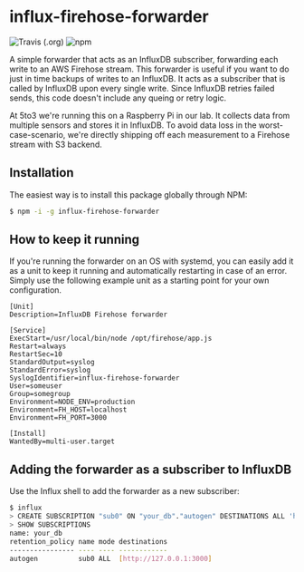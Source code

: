 # influx-firehose-forwarder

![Travis (.org)](https://img.shields.io/travis/marianzange/influx-firehose-forwarder.svg)
![npm](https://img.shields.io/npm/v/influx-firehose-forwarder.svg)

A simple forwarder that acts as an InfluxDB subscriber, forwarding each write to an AWS Firehose
stream. This forwarder is useful if you want to do just in time backups of writes to an InfluxDB.
It acts as a subscriber that is called by InfluxDB upon every single write. Since InfluxDB retries
failed sends, this code doesn't include any queing or retry logic.

At 5to3 we're running this on a Raspberry Pi in our lab. It collects data from multiple sensors
and stores it in InfluxDB. To avoid data loss in the worst-case-scenario, we're directly
shipping off each measurement to a Firehose stream with S3 backend.

## Installation

The easiest way is to install this package globally through NPM:

```bash
$ npm -i -g influx-firehose-forwarder
```

## How to keep it running

If you're running the forwarder on an OS with systemd, you can easily add it as a unit
to keep it running and automatically restarting in case of an error. Simply use the following
example unit as a starting point for your own configuration.

```
[Unit]
Description=InfluxDB Firehose forwarder

[Service]
ExecStart=/usr/local/bin/node /opt/firehose/app.js
Restart=always
RestartSec=10
StandardOutput=syslog
StandardError=syslog
SyslogIdentifier=influx-firehose-forwarder
User=someuser
Group=somegroup
Environment=NODE_ENV=production
Environment=FH_HOST=localhost
Environment=FH_PORT=3000

[Install]
WantedBy=multi-user.target
```

## Adding the forwarder as a subscriber to InfluxDB

Use the Influx shell to add the forwarder as a new subscriber:

```bash
$ influx
> CREATE SUBSCRIPTION "sub0" ON "your_db"."autogen" DESTINATIONS ALL 'http://127.0.0.1:3000'
> SHOW SUBSCRIPTIONS
name: your_db
retention_policy name mode destinations
---------------- ---- ---- ------------
autogen          sub0 ALL  [http://127.0.0.1:3000]
```
